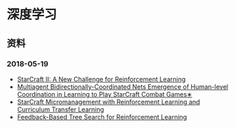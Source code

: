 # 深度学习


## 资料


### 2018-05-19

 * [StarCraft II: A New Challenge for Reinforcement Learning](https://github.com/usiege/Deep-Learning/blob/master/paper/StarCraft%20II.pdf)
 * [Multiagent Bidirectionally-Coordinated Nets
Emergence of Human-level Coordination in Learning to Play StarCraft Combat Games∗
](https://github.com/usiege/Deep-Learning/blob/master/paper/1703.10069.pdf)
 * [StarCraft Micromanagement with Reinforcement
Learning and Curriculum Transfer Learning](https://github.com/usiege/Deep-Learning/blob/master/paper/1804.00810.pdf)
 * [Feedback-Based Tree Search for Reinforcement Learning](https://github.com/usiege/Deep-Learning/blob/master/paper/1805.05935.pdf)
